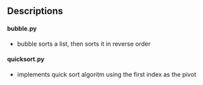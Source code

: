 Descriptions
------
#### bubble.py
* bubble sorts a list, then sorts it in reverse order

#### quicksort.py
* implements quick sort algoritm using the first index as the pivot
